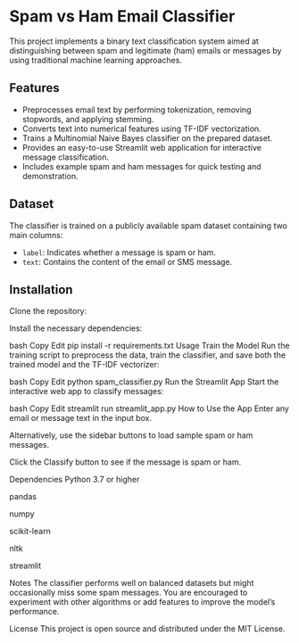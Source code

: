 # Spam vs Ham Email Classifier

This project implements a binary text classification system aimed at distinguishing between spam and legitimate (ham) emails or messages by using traditional machine learning approaches.

## Features

- Preprocesses email text by performing tokenization, removing stopwords, and applying stemming.  
- Converts text into numerical features using TF-IDF vectorization.  
- Trains a Multinomial Naive Bayes classifier on the prepared dataset.  
- Provides an easy-to-use Streamlit web application for interactive message classification.  
- Includes example spam and ham messages for quick testing and demonstration.

## Dataset

The classifier is trained on a publicly available spam dataset containing two main columns:

- `label`: Indicates whether a message is spam or ham.  
- `text`: Contains the content of the email or SMS message.

## Installation

Clone the repository:

Install the necessary dependencies:

bash
Copy
Edit
pip install -r requirements.txt
Usage
Train the Model
Run the training script to preprocess the data, train the classifier, and save both the trained model and the TF-IDF vectorizer:

bash
Copy
Edit
python spam_classifier.py
Run the Streamlit App
Start the interactive web app to classify messages:

bash
Copy
Edit
streamlit run streamlit_app.py
How to Use the App
Enter any email or message text in the input box.

Alternatively, use the sidebar buttons to load sample spam or ham messages.

Click the Classify button to see if the message is spam or ham.

Dependencies
Python 3.7 or higher

pandas

numpy

scikit-learn

nltk

streamlit

Notes
The classifier performs well on balanced datasets but might occasionally miss some spam messages. You are encouraged to experiment with other algorithms or add features to improve the model’s performance.

License
This project is open source and distributed under the MIT License.
